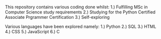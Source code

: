 This repository contains various coding done whilst:
1.) Fulfilling MSc in Computer Science study requirements
2.) Studying for the Python Certified Associate Prgrammer Certification 
3.) Self-exploring

Various languages have been explored namely:
1.) Python
2.) SQL
3.) HTML
4.) CSS
5.) JavaScript
6.) C
